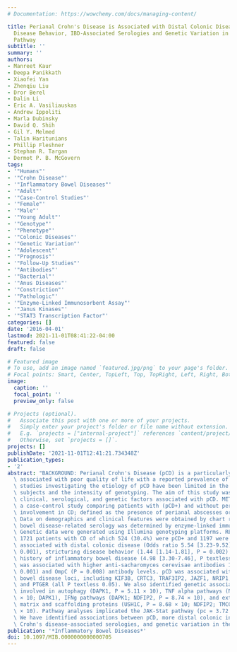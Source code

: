 ```yaml
---
# Documentation: https://wowchemy.com/docs/managing-content/

title: Perianal Crohn's Disease is Associated with Distal Colonic Disease, Stricturing
  Disease Behavior, IBD-Associated Serologies and Genetic Variation in the JAK-STAT
  Pathway
subtitle: ''
summary: ''
authors:
- Manreet Kaur
- Deepa Panikkath
- Xiaofei Yan
- Zhenqiu Liu
- Dror Berel
- Dalin Li
- Eric A. Vasiliauskas
- Andrew Ippoliti
- Marla Dubinsky
- David Q. Shih
- Gil Y. Melmed
- Talin Haritunians
- Phillip Fleshner
- Stephan R. Targan
- Dermot P. B. McGovern
tags:
- '"Humans"'
- '"Crohn Disease"'
- '"Inflammatory Bowel Diseases"'
- '"Adult"'
- '"Case-Control Studies"'
- '"Female"'
- '"Male"'
- '"Young Adult"'
- '"Genotype"'
- '"Phenotype"'
- '"Colonic Diseases"'
- '"Genetic Variation"'
- '"Adolescent"'
- '"Prognosis"'
- '"Follow-Up Studies"'
- '"Antibodies"'
- '"Bacterial"'
- '"Anus Diseases"'
- '"Constriction"'
- '"Pathologic"'
- '"Enzyme-Linked Immunosorbent Assay"'
- '"Janus Kinases"'
- '"STAT3 Transcription Factor"'
categories: []
date: '2016-04-01'
lastmod: 2021-11-01T08:41:22-04:00
featured: false
draft: false

# Featured image
# To use, add an image named `featured.jpg/png` to your page's folder.
# Focal points: Smart, Center, TopLeft, Top, TopRight, Left, Right, BottomLeft, Bottom, BottomRight.
image:
  caption: ''
  focal_point: ''
  preview_only: false

# Projects (optional).
#   Associate this post with one or more of your projects.
#   Simply enter your project's folder or file name without extension.
#   E.g. `projects = ["internal-project"]` references `content/project/deep-learning/index.md`.
#   Otherwise, set `projects = []`.
projects: []
publishDate: '2021-11-01T12:41:21.734348Z'
publication_types:
- '2'
abstract: "BACKGROUND: Perianal Crohn's Disease (pCD) is a particularly severe phenotype\
  \ associated with poor quality of life with a reported prevalence of 12%-40%. Previous\
  \ studies investigating the etiology of pCD have been limited in the numbers of\
  \ subjects and the intensity of genotyping. The aim of this study was to identify\
  \ clinical, serological, and genetic factors associated with pCD. METHODS: We performed\
  \ a case-control study comparing patients with (pCD+) and without perianal (pCD)\
  \ involvement in CD; defined as the presence of perianal abscesses or fistulae.\
  \ Data on demographics and clinical features were obtained by chart review. Inflammatory\
  \ bowel disease-related serology was determined by enzyme-linked immunosorbent assay.\
  \ Genetic data were generated using Illumina genotyping platforms. RESULTS: We included\
  \ 1721 patients with CD of which 524 (30.4%) were pCD+ and 1197 were pPCD. pCD was\
  \ associated with distal colonic disease (Odds ratio 5.54 [3.23-9.52], P textless\
  \ 0.001), stricturing disease behavior (1.44 [1.14-1.81], P = 0.002) and family\
  \ history of inflammatory bowel disease (4.98 [3.30-7.46], P textless 0.001). pCD\
  \ was associated with higher anti-sacharomyces cerevisae antibodies IgA (P textless\
  \ 0.001) and OmpC (P = 0.008) antibody levels. pCD was associated with known inflammatory\
  \ bowel disease loci, including KIF3B, CRTC3, TRAF3IP2, JAZF1, NRIP1, MST1, FUT2,\
  \ and PTGER (all P textless 0.05). We also identified genetic association with genes\
  \ involved in autophagy (DAPK1, P = 5.11 × 10), TNF alpha pathways (NUCB2, P = 8.68\
  \ × 10; DAPK1), IFNg pathways (DAPK1; NDFIP2, P = 8.74 × 10), and extracellular\
  \ matrix and scaffolding proteins (USH1C, P = 8.68 × 10; NDFIP2; TMC07, P = 8.87\
  \ × 10). Pathway analyses implicated the JAK-Stat pathway (pc = 3.72 × 10). CONCLUSION:\
  \ We have identified associations between pCD, more distal colonic inflammation,\
  \ Crohn's disease-associated serologies, and genetic variation in the JAK-Stat pathway."
publication: '*Inflammatory Bowel Diseases*'
doi: 10.1097/MIB.0000000000000705
---
```


